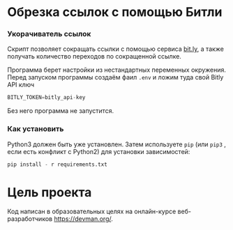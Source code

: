 # Обрезка ссылок с помощью Битли

### Укорачиватель ссылок

Скрипт позволяет сокращать ссылки с помощью сервиса [bit.ly](https://bitly.com
), а также получать количество переходов по сокращенной ссылке.

Программа берет настройки из нестандартных переменных окружения. Перед запуском программы создаём фаил `.env` и ложим туда свой Bitly API ключ
```python
BITLY_TOKEN=bitly_api-key
``` 
Без него программа не запустится.

### Как установить

Python3 должен быть уже установлен.
Затем используете `pip` (или `pip3` , если есть конфликт с Python2) для установки зависимостей: 
```python
pip install - r requirements.txt
```
# Цель проекта

Код написан в образовательных целях на онлайн-курсе веб-разработчиков https://devman.org/.
